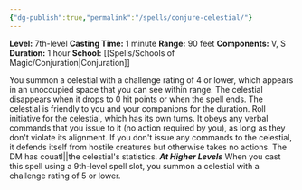 ```yaml
---
{"dg-publish":true,"permalink":"/spells/conjure-celestial/"}
---
```


**Level:** 7th-level
**Casting Time:** 1 minute
**Range:** 90 feet
**Components:** V, S
**Duration:** 1 hour
**School:** [[Spells/Schools of Magic/Conjuration\|Conjuration]]

You summon a celestial with a challenge rating of 4 or lower, which appears in an unoccupied space that you can see within range. The celestial disappears when it drops to 0 hit points or when the spell ends.
The celestial is friendly to you and your companions for the duration. Roll initiative for the celestial, which has its own turns. It obeys any verbal commands that you issue to it (no action required by you), as long as they don't violate its alignment. If you don't issue any commands to the celestial, it defends itself from hostile creatures but otherwise takes no actions.
The DM has couatl||the celestial's statistics.
**_At Higher Levels_**
When you cast this spell using a 9th-level spell slot, you summon a celestial with a challenge rating of 5 or lower.